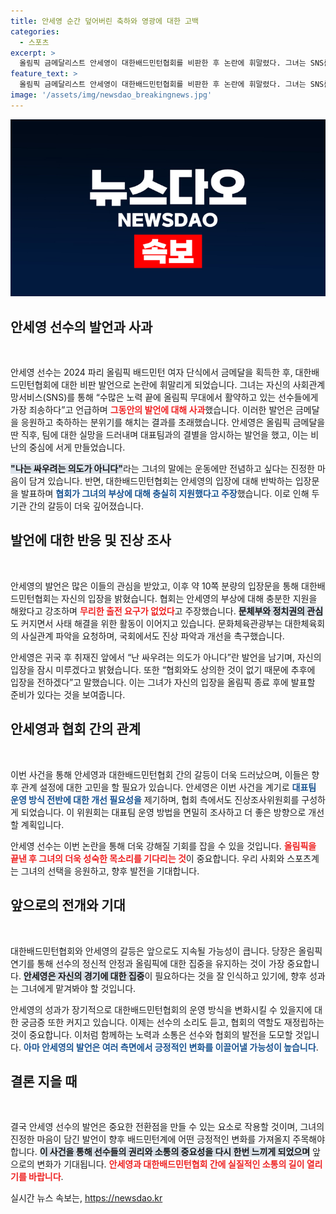 ```yaml
---
title: 안세영 순간 덮어버린 축하와 영광에 대한 고백
categories:
  - 스포츠
excerpt: >
  올림픽 금메달리스트 안세영이 대한배드민턴협회를 비판한 후 논란에 휘말렸다. 그녀는 SNS를 통해 사과하고, 자신의 입장은 올림픽 종료 후 밝히겠다고 전했다. 파문이 일고 있는 가운데, 협회는 지원을 충분히 했다는 입장을 발표하며 진상 조사에 나섰다.
feature_text: >
  올림픽 금메달리스트 안세영이 대한배드민턴협회를 비판한 후 논란에 휘말렸다. 그녀는 SNS를 통해 사과하고, 자신의 입장은 올림픽 종료 후 밝히겠다고 전했다. 파문이 일고 있는 가운데, 협회는 지원을 충분히 했다는 입장을 발표하며 진상 조사에 나섰다.
image: '/assets/img/newsdao_breakingnews.jpg'
---
```


<p><img src="/assets/img/newsdao_breakingnews.jpg" alt="koreaapp 속보" /></p>

<h2 data-ke-size="size26">안세영 선수의 발언과 사과</h2>

<p data-ke-size="size16">&nbsp;</p>

<p>안세영 선수는 2024 파리 올림픽 배드민턴 여자 단식에서 금메달을 획득한 후, 대한배드민턴협회에 대한 비판 발언으로 논란에 휘말리게 되었습니다. 그녀는 자신의 사회관계망서비스(SNS)를 통해 “수많은 노력 끝에 올림픽 무대에서 활약하고 있는 선수들에게 가장 죄송하다”고 언급하며 <b><span style="color: #ee2323;">그동안의 발언에 대해 사과</span></b>했습니다. 이러한 발언은 금메달을 응원하고 축하하는 분위기를 해치는 결과를 초래했습니다. 안세영은 올림픽 금메달을 딴 직후, 팀에 대한 실망을 드러내며 대표팀과의 결별을 암시하는 발언을 했고, 이는 비난의 중심에 서게 만들었습니다. </p>

<p><b><span style="background-color: #21538527;">"나는 싸우려는 의도가 아니다"</span></b>라는 그녀의 말에는 운동에만 전념하고 싶다는 진정한 마음이 담겨 있습니다. 반면, 대한배드민턴협회는 안세영의 입장에 대해 반박하는 입장문을 발표하며 <b><span style="color: #1a5490;">협회가 그녀의 부상에 대해 충실히 지원했다고 주장</span></b>했습니다. 이로 인해 두 기관 간의 갈등이 더욱 깊어졌습니다.</p>

<h2 data-ke-size="size26">발언에 대한 반응 및 진상 조사</h2>

<p data-ke-size="size16">&nbsp;</p>

<p>안세영의 발언은 많은 이들의 관심을 받았고, 이후 약 10쪽 분량의 입장문을 통해 대한배드민턴협회는 자신의 입장을 밝혔습니다. 협회는 안세영의 부상에 대해 충분한 지원을 해왔다고 강조하며 <b><span style="color: #ee2323;">무리한 출전 요구가 없었다</span></b>고 주장했습니다. <b><span style="background-color: #21538527;">문체부와 정치권의 관심</span></b>도 커지면서 사태 해결을 위한 활동이 이어지고 있습니다. 문화체육관광부는 대한체육회의 사실관계 파악을 요청하며, 국회에서도 진상 파악과 개선을 촉구했습니다.</p>

<p>안세영은 귀국 후 취재진 앞에서 “난 싸우려는 의도가 아니다”란 발언을 남기며, 자신의 입장을 잠시 미루겠다고 밝혔습니다. 또한 “협회와도 상의한 것이 없기 때문에 추후에 입장을 전하겠다”고 말했습니다. 이는 그녀가 자신의 입장을 올림픽 종료 후에 발표할 준비가 있다는 것을 보여줍니다. </p>

<h2 data-ke-size="size26">안세영과 협회 간의 관계</h2>

<p data-ke-size="size16">&nbsp;</p>

<p>이번 사건을 통해 안세영과 대한배드민턴협회 간의 갈등이 더욱 드러났으며, 이들은 향후 관계 설정에 대한 고민을 할 필요가 있습니다. 안세영은 이번 사건을 계기로 <b><span style="color: #1a5490;">대표팀 운영 방식 전반에 대한 개선 필요성을</span></b> 제기하며, 협회 측에서도 진상조사위원회를 구성하게 되었습니다. 이 위원회는 대표팀 운영 방법을 면밀히 조사하고 더 좋은 방향으로 개선할 계획입니다.</p>

<p>안세영 선수는 이번 논란을 통해 더욱 강해질 기회를 잡을 수 있을 것입니다. <b><span style="color: #ee2323;">올림픽을 끝낸 후 그녀의 더욱 성숙한 목소리를 기다리는 것</span></b>이 중요합니다. 우리 사회와 스포츠계는 그녀의 선택을 응원하고, 향후 발전을 기대합니다. </p>

<h2 data-ke-size="size26">앞으로의 전개와 기대</h2>

<p data-ke-size="size16">&nbsp;</p>

<p>대한배드민턴협회와 안세영의 갈등은 앞으로도 지속될 가능성이 큽니다. 당장은 올림픽 연기를 통해 선수의 정신적 안정과 올림픽에 대한 집중을 유지하는 것이 가장 중요합니다. <b><span style="background-color: #21538527;">안세영은 자신의 경기에 대한 집중</span></b>이 필요하다는 것을 잘 인식하고 있기에, 향후 성과는 그녀에게 맡겨봐야 할 것입니다.</p>

<p>안세영의 성과가 장기적으로 대한배드민턴협회의 운영 방식을 변화시킬 수 있을지에 대한 궁금증 또한 커지고 있습니다. 이제는 선수의 소리도 듣고, 협회의 역할도 재정립하는 것이 중요합니다. 이처럼 함께하는 노력과 소통은 선수와 협회의 발전을 도모할 것입니다. <b><span style="color: #1a5490;">아마 안세영의 발언은 여러 측면에서 긍정적인 변화를 이끌어낼 가능성이 높습니다</span></b>.</p>

<h2 data-ke-size="size26">결론 지을 때</h2>

<p data-ke-size="size16">&nbsp;</p>

<p>결국 안세영 선수의 발언은 중요한 전환점을 만들 수 있는 요소로 작용할 것이며, 그녀의 진정한 마음이 담긴 발언이 향후 배드민턴계에 어떤 긍정적인 변화를 가져올지 주목해야 합니다. <b><span style="background-color: #21538527;">이 사건을 통해 선수들의 권리와 소통의 중요성을 다시 한번 느끼게 되었으며</span></b>  앞으로의 변화가 기대됩니다. <b><span style="color: #ee2323;">안세영과 대한배드민턴협회 간에 실질적인 소통의 길이 열리기를 바랍니다</span></b>.</p>
실시간 뉴스 속보는, <a href="https://newsdao.kr" rel="dofollow">https://newsdao.kr</a>



